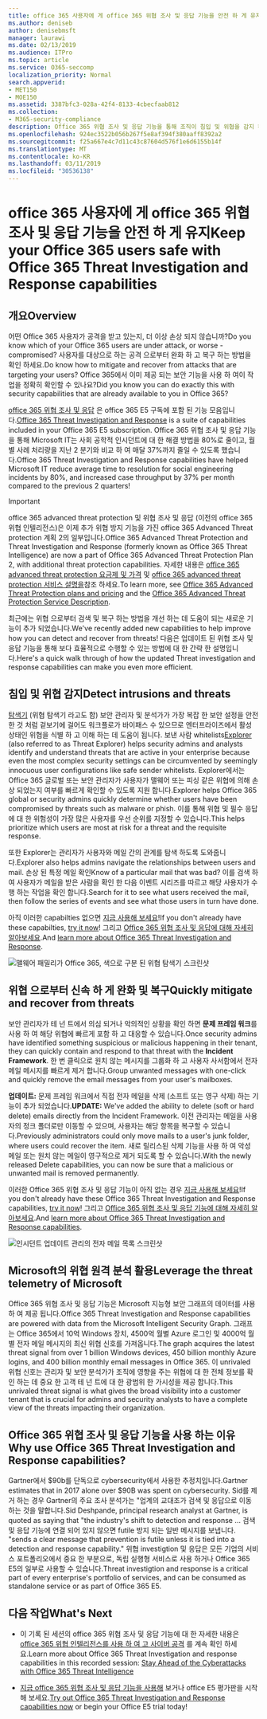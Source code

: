 ```yaml
---
title: office 365 사용자에 게 office 365 위협 조사 및 응답 기능을 안전 하 게 유지
ms.author: deniseb
author: denisebmsft
manager: laurawi
ms.date: 02/13/2019
ms.audience: ITPro
ms.topic: article
ms.service: O365-seccomp
localization_priority: Normal
search.appverid:
- MET150
- MOE150
ms.assetid: 3387bfc3-028a-42f4-8133-4cbecfaab812
ms.collection:
- M365-security-compliance
description: Office 365 위협 조사 및 응답 기능을 통해 조직이 침입 및 위협을 감지 하 고 위협 으로부터 신속 하 게 완화 및 복구할 수 있는 방법을 알아봅니다.
ms.openlocfilehash: 924ec3522b056b267f5e8af394f380aaff8392a2
ms.sourcegitcommit: f25a667e4c7d11c43c87604d576f1e6d6155b14f
ms.translationtype: MT
ms.contentlocale: ko-KR
ms.lasthandoff: 03/11/2019
ms.locfileid: "30536138"
---
```

# <a name="keep-your-office-365-users-safe-with-office-365-threat-investigation-and-response-capabilities"></a><span data-ttu-id="7669c-103">office 365 사용자에 게 office 365 위협 조사 및 응답 기능을 안전 하 게 유지</span><span class="sxs-lookup"><span data-stu-id="7669c-103">Keep your Office 365 users safe with Office 365 Threat Investigation and Response capabilities</span></span>

## <a name="overview"></a><span data-ttu-id="7669c-104">개요</span><span class="sxs-lookup"><span data-stu-id="7669c-104">Overview</span></span>

<span data-ttu-id="7669c-105">어떤 Office 365 사용자가 공격을 받고 있는지, 더 이상 손상 되지 않습니까?</span><span class="sxs-lookup"><span data-stu-id="7669c-105">Do you know which of your Office 365 users are under attack, or worse - compromised?</span></span> <span data-ttu-id="7669c-106">사용자를 대상으로 하는 공격 으로부터 완화 하 고 복구 하는 방법을 확인 하세요.</span><span class="sxs-lookup"><span data-stu-id="7669c-106">Do know how to mitigate and recover from attacks that are targeting your users?</span></span> <span data-ttu-id="7669c-107">Office 365에서 이미 제공 되는 보안 기능을 사용 하 여이 작업을 정확히 확인할 수 있나요?</span><span class="sxs-lookup"><span data-stu-id="7669c-107">Did you know you can do exactly this with security capabilities that are already available to you in Office 365?</span></span> 
  
<span data-ttu-id="7669c-108">[office 365 위협 조사 및 응답](office-365-ti.md) 은 office 365 E5 구독에 포함 된 기능 모음입니다.</span><span class="sxs-lookup"><span data-stu-id="7669c-108">[Office 365 Threat Investigation and Response](office-365-ti.md) is a suite of capabilities included in your Office 365 E5 subscription.</span></span> <span data-ttu-id="7669c-109">Office 365 위협 조사 및 응답 기능을 통해 Microsoft IT는 사회 공학적 인시던트에 대 한 해결 방법을 80%로 줄이고, 월별 사례 처리량을 지난 2 분기와 비교 하 여 매달 37%까지 줄일 수 있도록 했습니다.</span><span class="sxs-lookup"><span data-stu-id="7669c-109">Office 365 Threat Investigation and Response capabilities have helped Microsoft IT reduce average time to resolution for social engineering incidents by 80%, and increased case throughput by 37% per month compared to the previous 2 quarters!</span></span> 

> [!IMPORTANT]
> <span data-ttu-id="7669c-110">office 365 advanced threat protection 및 위협 조사 및 응답 (이전의 office 365 위협 인텔리전스)은 이제 추가 위협 방지 기능을 가진 office 365 Advanced Threat protection 계획 2의 일부입니다.</span><span class="sxs-lookup"><span data-stu-id="7669c-110">Office 365 Advanced Threat Protection and Threat Investigation and Response (formerly known as Office 365 Threat Intelligence) are now a part of Office 365 Advanced Threat Protection Plan 2, with additional threat protection capabilities.</span></span> <span data-ttu-id="7669c-111">자세한 내용은 [office 365 advanced threat protection 요금제 및 가격](https://products.office.com/exchange/advance-threat-protection) 및 [office 365 advanced threat protection 서비스 설명을](https://docs.microsoft.com/office365/servicedescriptions/office-365-advanced-threat-protection-service-description)참조 하세요.</span><span class="sxs-lookup"><span data-stu-id="7669c-111">To learn more, see [Office 365 Advanced Threat Protection plans and pricing](https://products.office.com/exchange/advance-threat-protection) and the [Office 365 Advanced Threat Protection Service Description](https://docs.microsoft.com/office365/servicedescriptions/office-365-advanced-threat-protection-service-description).</span></span>
  
<span data-ttu-id="7669c-112">최근에는 위협 으로부터 검색 및 복구 하는 방법을 개선 하는 데 도움이 되는 새로운 기능이 추가 되었습니다.</span><span class="sxs-lookup"><span data-stu-id="7669c-112">We've recently added new capabilities to help improve how you can detect and recover from threats!</span></span> <span data-ttu-id="7669c-113">다음은 업데이트 된 위협 조사 및 응답 기능을 통해 보다 효율적으로 수행할 수 있는 방법에 대 한 간략 한 설명입니다.</span><span class="sxs-lookup"><span data-stu-id="7669c-113">Here's a quick walk through of how the updated Threat investigation and response capabilities can make you even more efficient.</span></span>
  
## <a name="detect-intrusions-and-threats"></a><span data-ttu-id="7669c-114">침입 및 위협 감지</span><span class="sxs-lookup"><span data-stu-id="7669c-114">Detect intrusions and threats</span></span>

<span data-ttu-id="7669c-115">[탐색기](use-explorer-in-security-and-compliance.md) (위협 탐색기 라고도 함) 보안 관리자 및 분석가가 가장 복잡 한 보안 설정을 안전한 것 처럼 겉보기에 걸어도 워크플로가 바이패스 수 있으므로 엔터프라이즈에서 활성 상태인 위협을 식별 하 고 이해 하는 데 도움이 됩니다. 보낸 사람 whitelists</span><span class="sxs-lookup"><span data-stu-id="7669c-115">[Explorer](use-explorer-in-security-and-compliance.md) (also referred to as Threat Explorer) helps security admins and analysts identify and understand threats that are active in your enterprise because even the most complex security settings can be circumvented by seemingly innocuous user configurations like safe sender whitelists.</span></span> <span data-ttu-id="7669c-116">Explorer에서는 Office 365 글로벌 또는 보안 관리자가 사용자가 맬웨어 또는 피싱 같은 위협에 의해 손상 되었는지 여부를 빠르게 확인할 수 있도록 지원 합니다.</span><span class="sxs-lookup"><span data-stu-id="7669c-116">Explorer helps Office 365 global or security admins quickly determine whether users have been compromised by threats such as malware or phish.</span></span> <span data-ttu-id="7669c-117">이를 통해 위협 및 필수 응답에 대 한 위험성이 가장 많은 사용자를 우선 순위를 지정할 수 있습니다.</span><span class="sxs-lookup"><span data-stu-id="7669c-117">This helps prioritize which users are most at risk for a threat and the requisite response.</span></span> 
  
<span data-ttu-id="7669c-118">또한 Explorer는 관리자가 사용자와 메일 간의 관계를 탐색 하도록 도와줍니다.</span><span class="sxs-lookup"><span data-stu-id="7669c-118">Explorer also helps admins navigate the relationships between users and mail.</span></span> <span data-ttu-id="7669c-119">손상 된 특정 메일 확인</span><span class="sxs-lookup"><span data-stu-id="7669c-119">Know of a particular mail that was bad?</span></span> <span data-ttu-id="7669c-120">이를 검색 하 여 사용자가 메일을 받은 사람을 확인 한 다음 이벤트 시리즈를 따르고 해당 사용자가 수행 하는 작업을 확인 합니다.</span><span class="sxs-lookup"><span data-stu-id="7669c-120">Search for it to see what users received the mail, then follow the series of events and see what those users in turn have done.</span></span>

<span data-ttu-id="7669c-121">아직 이러한 capabilties 없으면 [지금 사용해 보세요](https://aka.ms/tryo365threatintel3)!</span><span class="sxs-lookup"><span data-stu-id="7669c-121">If you don't already have these capabilties, [try it now](https://aka.ms/tryo365threatintel3)!</span></span> <span data-ttu-id="7669c-122">그리고 [Office 365 위협 조사 및 응답에 대해 자세히 알아보세요](https://aka.ms/readmoreabouto365threatintel).</span><span class="sxs-lookup"><span data-stu-id="7669c-122">And [learn more about Office 365 Threat Investigation and Response](https://aka.ms/readmoreabouto365threatintel).</span></span>
  
![맬웨어 패밀리가 Office 365, 색으로 구분 된 위협 탐색기 스크린샷](media/591338dd-252a-437d-b5f2-87aa42e74b0c.png)
  
## <a name="quickly-mitigate-and-recover-from-threats"></a><span data-ttu-id="7669c-124">위협 으로부터 신속 하 게 완화 및 복구</span><span class="sxs-lookup"><span data-stu-id="7669c-124">Quickly mitigate and recover from threats</span></span>

<span data-ttu-id="7669c-125">보안 관리자가 테 넌 트에서 의심 되거나 악의적인 상황을 확인 하면 **문제 프레임 워크**를 사용 하 여 해당 위협에 빠르게 포함 하 고 대응할 수 있습니다.</span><span class="sxs-lookup"><span data-stu-id="7669c-125">Once security admins have identified something suspicious or malicious happening in their tenant, they can quickly contain and respond to that threat with the **Incident Framework**.</span></span> <span data-ttu-id="7669c-126">한 번 클릭으로 원치 않는 메시지를 그룹화 하 고 사용자 사서함에서 전자 메일 메시지를 빠르게 제거 합니다.</span><span class="sxs-lookup"><span data-stu-id="7669c-126">Group unwanted messages with one-click and quickly remove the email messages from your user's mailboxes.</span></span> 
  
 <span data-ttu-id="7669c-127">**업데이트:** 문제 프레임 워크에서 직접 전자 메일을 삭제 (소프트 또는 영구 삭제) 하는 기능이 추가 되었습니다.</span><span class="sxs-lookup"><span data-stu-id="7669c-127">**UPDATE:** We've added the ability to delete (soft or hard delete) emails directly from the Incident Framework.</span></span> <span data-ttu-id="7669c-128">이전 관리자는 메일을 사용자의 정크 폴더로만 이동할 수 있으며, 사용자는 해당 항목을 복구할 수 있습니다.</span><span class="sxs-lookup"><span data-stu-id="7669c-128">Previously administrators could only move mails to a user's junk folder, where users could recover the item.</span></span> <span data-ttu-id="7669c-129">새로 릴리스된 삭제 기능을 사용 하 여 악성 메일 또는 원치 않는 메일이 영구적으로 제거 되도록 할 수 있습니다.</span><span class="sxs-lookup"><span data-stu-id="7669c-129">With the newly released Delete capabilities, you can now be sure that a malicious or unwanted mail is removed permanently.</span></span> 
  
<span data-ttu-id="7669c-130">이러한 Office 365 위협 조사 및 응답 기능이 아직 없는 경우 [지금 사용해 보세요](https://aka.ms/tryo365threatintel3)!</span><span class="sxs-lookup"><span data-stu-id="7669c-130">If you don't already have these Office 365 Threat Investigation and Response capabilities, [try it now](https://aka.ms/tryo365threatintel3)!</span></span> <span data-ttu-id="7669c-131">그리고 [Office 365 위협 조사 및 응답 기능에 대해 자세히 알아보세요](https://aka.ms/readmoreabouto365threatintel).</span><span class="sxs-lookup"><span data-stu-id="7669c-131">And [learn more about Office 365 Threat Investigation and Response capabilities](https://aka.ms/readmoreabouto365threatintel).</span></span>
  
![인시던트 업데이트 관리의 전자 메일 목록 스크린샷](media/9d8452d3-d8d2-4b26-81f9-76396e08dd17.png)
  
## <a name="leverage-the-threat-telemetry-of-microsoft"></a><span data-ttu-id="7669c-133">Microsoft의 위협 원격 분석 활용</span><span class="sxs-lookup"><span data-stu-id="7669c-133">Leverage the threat telemetry of Microsoft</span></span>

<span data-ttu-id="7669c-134">Office 365 위협 조사 및 응답 기능은 Microsoft 지능형 보안 그래프의 데이터를 사용 하 여 제공 됩니다.</span><span class="sxs-lookup"><span data-stu-id="7669c-134">Office 365 Threat Investigation and Response capabilities are powered with data from the Microsoft Intelligent Security Graph.</span></span> <span data-ttu-id="7669c-135">그래프는 Office 365에서 10억 Windows 장치, 4500억 월별 Azure 로그인 및 4000억 월별 전자 메일 메시지의 최신 위협 신호를 가져옵니다.</span><span class="sxs-lookup"><span data-stu-id="7669c-135">The graph acquires the latest threat signal from over 1 billion Windows devices, 450 billion monthly Azure logins, and 400 billion monthly email messages in Office 365.</span></span> <span data-ttu-id="7669c-136">이 unrivaled 위협 신호는 관리자 및 보안 분석가가 조직에 영향을 주는 위협에 대 한 전체 정보를 확인 하는 데 중요 한 고객 테 넌 트에 대 한 광범위 한 가시성을 제공 합니다.</span><span class="sxs-lookup"><span data-stu-id="7669c-136">This unrivaled threat signal is what gives the broad visibility into a customer tenant that is crucial for admins and security analysts to have a complete view of the threats impacting their organization.</span></span> 
  
   
## <a name="why-use-office-365-threat-investigation-and-response-capabilities"></a><span data-ttu-id="7669c-137">Office 365 위협 조사 및 응답 기능을 사용 하는 이유</span><span class="sxs-lookup"><span data-stu-id="7669c-137">Why use Office 365 Threat Investigation and Response capabilities?</span></span>

<span data-ttu-id="7669c-138">Gartner에서 $90b를 단독으로 cybersecurity에서 사용한 추정치입니다.</span><span class="sxs-lookup"><span data-stu-id="7669c-138">Gartner estimates that in 2017 alone over $90B was spent on cybersecurity.</span></span> <span data-ttu-id="7669c-139">Sid를 제거 하는 경우 Gartner의 주요 조사 분석가는 "업계의 교대조가 검색 및 응답으로 이동 하는 것을 말합니다.</span><span class="sxs-lookup"><span data-stu-id="7669c-139">Sid Deshpande, principal research analyst at Gartner, is quoted as saying that "the industry's shift to detection and response …</span></span> <span data-ttu-id="7669c-140">검색 및 응답 기능에 연결 되어 있지 않으면 futile 방지 되는 일반 메시지를 보냅니다. "</span><span class="sxs-lookup"><span data-stu-id="7669c-140">sends a clear message that prevention is futile unless it is tied into a detection and response capability."</span></span> <span data-ttu-id="7669c-141">위협 investigtion 및 응답은 모든 기업의 서비스 포트폴리오에서 중요 한 부분으로, 독립 실행형 서비스로 사용 하거나 Office 365 E5의 일부로 사용할 수 있습니다.</span><span class="sxs-lookup"><span data-stu-id="7669c-141">Threat investigtion and response is a critical part of every enterprise's portfolio of services, and can be consumed as standalone service or as part of Office 365 E5.</span></span>
  
## <a name="whats-next"></a><span data-ttu-id="7669c-142">다음 작업</span><span class="sxs-lookup"><span data-stu-id="7669c-142">What's Next</span></span>

- <span data-ttu-id="7669c-143">이 기록 된 세션의 office 365 위협 조사 및 응답 기능에 대 한 자세한 내용은 [office 365 위협 인텔리전스를 사용 하 여 고 사이버 공격](https://myignite.microsoft.com/videos/53723) 를 계속 확인 하세요.</span><span class="sxs-lookup"><span data-stu-id="7669c-143">Learn more about Office 365 Threat Investigation and response capabilities  in this recorded session: [Stay Ahead of the Cyberattacks with Office 365 Threat Intelligence](https://myignite.microsoft.com/videos/53723)</span></span>
    
- <span data-ttu-id="7669c-144">[지금 office 365 위협 조사 및 응답 기능을 사용해](https://aka.ms/tryo365threatintel3) 보거나 office E5 평가판을 시작 해 보세요.</span><span class="sxs-lookup"><span data-stu-id="7669c-144">[Try out Office 365 Threat Investigation and Response capabilities now](https://aka.ms/tryo365threatintel3) or begin your Office E5 trial today!</span></span> 
    

